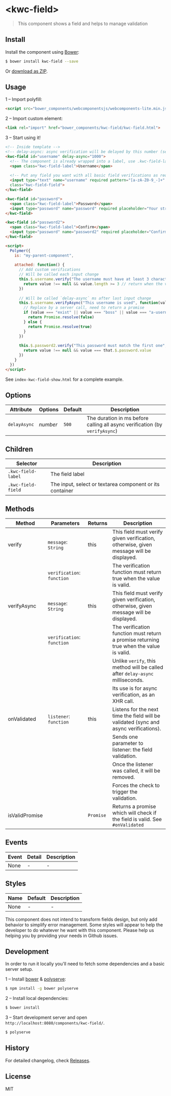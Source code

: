 # &lt;kwc-field&gt;

> This component shows a field and helps to manage validation

## Install

Install the component using [Bower](http://bower.io/):

```sh
$ bower install kwc-field --save
```

Or [download as ZIP](https://github.com/successk/kwc-field/archive/master.zip).

## Usage

1 – Import polyfill:

```html
<script src="bower_components/webcomponentsjs/webcomponents-lite.min.js"></script>
```

2 – Import custom element:

```html
<link rel="import" href="bower_components/kwc-field/kwc-field.html">
```

3 – Start using it!

```html
<!-- Inside template -->
<!-- delay-async: async verification will be delayed by this number (see documentation of the attribute) -->
<kwc-field id="username" delay-async="1000">
  <!-- The component is already wrapped into a label, use .kwc-field-label to include a label text (containing all you want) -->
  <span class="kwc-field-label">Username</span>
  
  <!-- Put any field you want with all basic field verifications as required, pattern, etc. You just need to declare it .kwc-field-field -->
  <input type="text" name="username" required pattern="[a-zA-Z0-9_-]+" maxlength="15" placeholder="Use letters, numbers '_' and '-' only" value="{{username::input}}"
  class="kwc-field-field">
</kwc-field>

<kwc-field id="password">
  <span class="kwc-field-label">Password</span>
  <input type="password" name="password" required placeholder="Your strong password (at least 8 characters)" value="{{password::input}}" class="kwc-field-field">
</kwc-field>

<kwc-field id="password2">
  <span class="kwc-field-label">Confirm</span>
  <input type="password" name="password2" required placeholder="Confirm your password" value="{{password2::input}}" class="kwc-field-field">
</kwc-field>

<script>
  Polymer({
    is: "my-parent-component",
    
    attached: function() {
      // Add custom verifications
      // Will be called each input change
      this.$.username.verify("The username must have at least 3 characters", function(value){
        return value !== null && value.length >= 3 // return when the value is valid
      })
      
      // Will be called `delay-async` ms after last input change
      this.$.username.verifyAsync("This username is used", function(value){
        // Replace by a server call, need to return a promise
        if (value === "exist" || value === "boss" || value === "a-username-somebody-wont-think-of-it") {
          return Promise.resolve(false)
        } else {
          return Promise.resolve(true)
        }
      })
      
      this.$.password2.verify("This password must match the first one", function(value){
        return value !== null && value === that.$.password.value
      })
    }
  })
</script>
```

See `index-kwc-field-show.html` for a complete example.

## Options

Attribute    | Options   | Default | Description
---          | ---       | ---     | ---
`delayAsync` | *number*  | `500`   | The duration in ms before calling all async verification (by `verifyAsync`)

## Children

Selector           | Description
---                | ---
`.kwc-field-label` | The field label
`.kwc-field-field` | The input, select or textarea component or its container

## Methods

Method         | Parameters                 | Returns     | Description
---            | ---                        | ---         | ---
verify         | `message`: `String`        | this        | This field must verify given verification, otherwise, given message will be displayed.
               | `verification`: `function` |             | The verification function must return true when the value is valid.
verifyAsync    | `message`: `String`        | this        | This field must verify given verification, otherwise, given message will be displayed.
               | `verification`: `function` |             | The verification function must return a promise returning true when the value is valid.
               |                            |             | Unlike `verify`, this method will be called after `delay-async` milliseconds.
               |                            |             | Its use is for async verification, as an XHR call.
onValidated    | `listener`: `function`     | this        | Listens for the next time the field will be validated (sync and async verifications).
               |                            |             | Sends one parameter to listener: the field validation.
               |                            |             | Once the listener was called, it will be removed.
               |                            |             | Forces the check to trigger the validation.
isValidPromise |                            | `Promise`   | Returns a promise which will check if the field is valid. See `#onValidated`


## Events

Event     | Detail   | Description
---       | ---      | ---
None      | -        | -

## Styles

Name | Default | Description
---  | ---     | ---
None | -       | -

This component does not intend to transform fields design, but only add behavior to simplify error management.
Some styles will appear to help the developer to do whatever he want with this component.
Please help us helping you by providing your needs in Github issues.

## Development

In order to run it locally you'll need to fetch some dependencies and a basic server setup.

1 – Install [bower](http://bower.io/) & [polyserve](https://npmjs.com/polyserve):

```sh
$ npm install -g bower polyserve
```

2 – Install local dependencies:

```sh
$ bower install
```

3 – Start development server and open `http://localhost:8080/components/kwc-field/`.

```sh
$ polyserve
```

## History

For detailed changelog, check [Releases](https://github.com/successk/kwc-field/releases).

## License

MIT